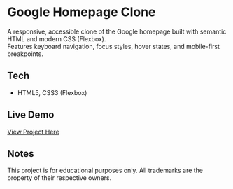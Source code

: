 # Google Homepage Clone

A responsive, accessible clone of the Google homepage built with semantic HTML and modern CSS (Flexbox).  
Features keyboard navigation, focus styles, hover states, and mobile-first breakpoints.

## Tech
- HTML5, CSS3 (Flexbox)


## Live Demo
[ View Project Here ](https://ekthiar.github.io/Google-Home-Page/)

## Notes
This project is for educational purposes only. All trademarks are the property of their respective owners.
